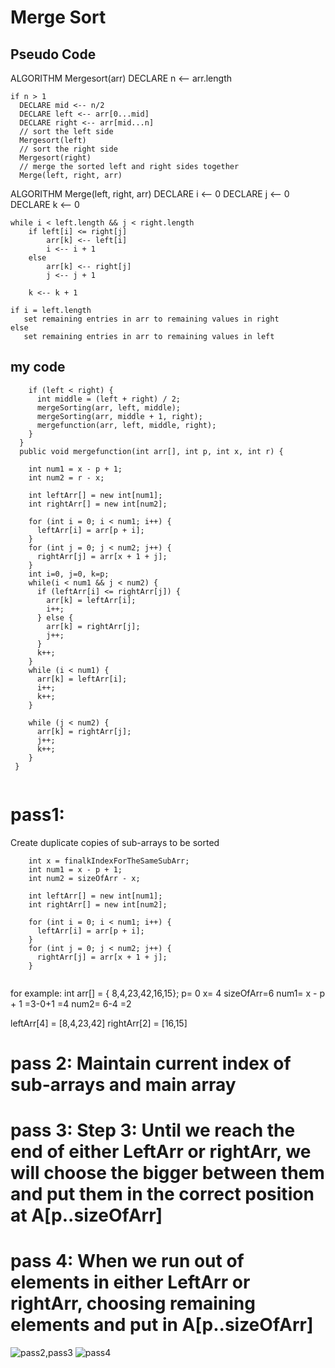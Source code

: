 # Merge Sort

## Pseudo Code

ALGORITHM Mergesort(arr)
DECLARE n <-- arr.length

    if n > 1
      DECLARE mid <-- n/2
      DECLARE left <-- arr[0...mid]
      DECLARE right <-- arr[mid...n]
      // sort the left side
      Mergesort(left)
      // sort the right side
      Mergesort(right)
      // merge the sorted left and right sides together
      Merge(left, right, arr)

ALGORITHM Merge(left, right, arr)
DECLARE i <-- 0
DECLARE j <-- 0
DECLARE k <-- 0

    while i < left.length && j < right.length
        if left[i] <= right[j]
            arr[k] <-- left[i]
            i <-- i + 1
        else
            arr[k] <-- right[j]
            j <-- j + 1

        k <-- k + 1

    if i = left.length
       set remaining entries in arr to remaining values in right
    else
       set remaining entries in arr to remaining values in left

## my code

```void mergeSorting(int arr[], int left, int right) {
    if (left < right) {
      int middle = (left + right) / 2;
      mergeSorting(arr, left, middle);
      mergeSorting(arr, middle + 1, right);
      mergefunction(arr, left, middle, right);
    }
  }
  public void mergefunction(int arr[], int p, int x, int r) {

    int num1 = x - p + 1;
    int num2 = r - x;

    int leftArr[] = new int[num1];
    int rightArr[] = new int[num2];

    for (int i = 0; i < num1; i++) {
      leftArr[i] = arr[p + i];
    }
    for (int j = 0; j < num2; j++) {
      rightArr[j] = arr[x + 1 + j];
    }
    int i=0, j=0, k=p;
    while(i < num1 && j < num2) {
      if (leftArr[i] <= rightArr[j]) {
        arr[k] = leftArr[i];
        i++;
      } else {
        arr[k] = rightArr[j];
        j++;
      }
      k++;
    }
    while (i < num1) {
      arr[k] = leftArr[i];
      i++;
      k++;
    }

    while (j < num2) {
      arr[k] = rightArr[j];
      j++;
      k++;
    }
 }


```

# pass1:
Create duplicate copies of sub-arrays to be sorted

```int p = firstIndexForFirstSubArr;
    int x = finalkIndexForTheSameSubArr;
    int num1 = x - p + 1;
    int num2 = sizeOfArr - x;

    int leftArr[] = new int[num1];
    int rightArr[] = new int[num2];

    for (int i = 0; i < num1; i++) {
      leftArr[i] = arr[p + i];
    }
    for (int j = 0; j < num2; j++) {
      rightArr[j] = arr[x + 1 + j];
    }


````
for example:
 int arr[] = { 8,4,23,42,16,15};
p= 0
x= 4
sizeOfArr=6
num1=  x - p + 1 =3-0+1 =4
num2= 6-4 =2

leftArr[4] = [8,4,23,42]
rightArr[2] = [16,15]

# pass 2: Maintain current index of sub-arrays and main array

# pass 3: Step 3: Until we reach the end of either LeftArr or rightArr, we will choose the bigger between them and put them in the correct position at A[p..sizeOfArr]

# pass 4: When we run out of elements in either LeftArr or rightArr, choosing remaining elements and put in A[p..sizeOfArr]

![pass2,pass3](mergeSort/pass2,3.jpeg)
![pass4](mergeSort/pass4.jpeg)



